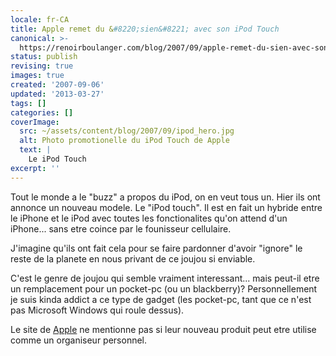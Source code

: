 ```yaml
---
locale: fr-CA
title: Apple remet du &#8220;sien&#8221; avec son iPod Touch
canonical: >-
  https://renoirboulanger.com/blog/2007/09/apple-remet-du-sien-avec-son-ipod-touch/
status: publish
revising: true
images: true
created: '2007-09-06'
updated: '2013-03-27'
tags: []
categories: []
coverImage:
  src: ~/assets/content/blog/2007/09/ipod_hero.jpg
  alt: Photo promotionelle du iPod Touch de Apple
  text: |
    Le iPod Touch
excerpt: ''
---
```


Tout le monde a le "buzz" a propos du iPod, on en veut tous un. Hier ils ont annonce un nouveau modele. Le "iPod touch". Il est en fait un hybride entre le iPhone et le iPod avec toutes les fonctionalites qu'on attend d'un iPhone... sans etre coince par le founisseur cellulaire.

<!--more-->


J'imagine qu'ils ont fait cela pour se faire pardonner d'avoir "ignore" le reste de la planete en nous privant de ce joujou si enviable.

C'est le genre de joujou qui semble vraiment interessant... mais peut-il etre un remplacement pour un pocket-pc (ou un blackberry)? Personnellement je suis kinda addict a ce type de gadget (les pocket-pc, tant que ce n'est pas Microsoft Windows qui roule dessus).

Le site de <span class="nobr"><a href="http://www.apple.com/ipodtouch/" rel="nofollow">Apple</a></span> ne mentionne pas si leur nouveau produit peut etre utilise comme un organiseur personnel.

<!--#TODO-missing-image ~/assets/content/blog/2007/09/ipod_hero.jpg -->
